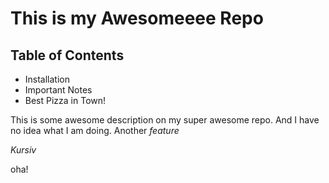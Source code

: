 This is my Awesomeeee Repo
===========================

## Table of Contents

- Installation
- Important Notes
- Best Pizza in Town!

This is some awesome description on my super awesome repo.
And I have no idea what I  am doing.
Another _feature_

*Kursiv*

oha!
